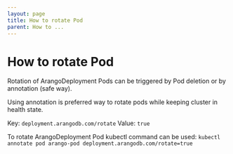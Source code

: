 ```yaml
---
layout: page
title: How to rotate Pod
parent: How to ...
---
```


# How to rotate Pod

Rotation of ArangoDeployment Pods can be triggered by Pod deletion or by annotation (safe way).

Using annotation is preferred way to rotate pods while keeping cluster in health state.

Key: `deployment.arangodb.com/rotate`
Value: `true`

To rotate ArangoDeployment Pod kubectl command can be used:
`kubectl annotate pod arango-pod deployment.arangodb.com/rotate=true`
